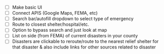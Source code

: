- [ ] Make basic UI
- [ ] Connect APIS (Google Maps, FEMA, etc)
- [ ] Search bar/autofill dropdown to select type of emergency
- [ ] Route to closest shelter/hospital/etc.
- [ ] Option to bypass search and just look at map
- [ ] List on side (from FEMA) of current disasters in your county
- [ ] Disasters are clickable to reroute/route to the nearest relief shelter for that disaster & also include links for other sources related to disaster

